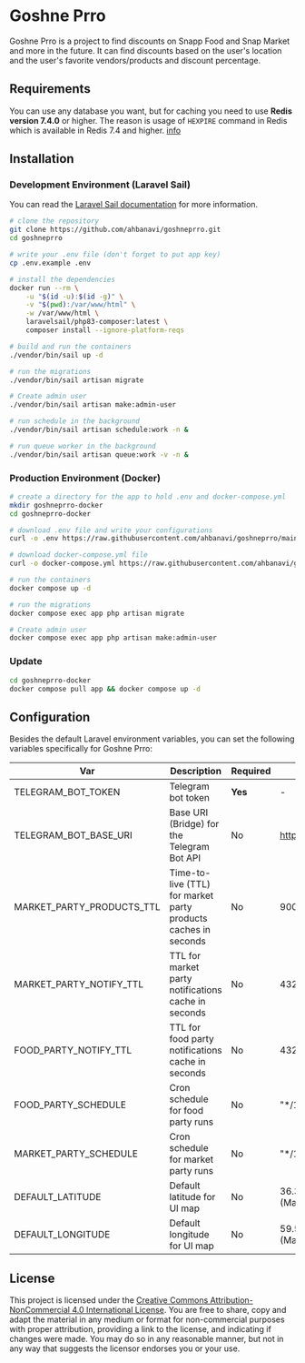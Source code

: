 # Goshne Prro

Goshne Prro is a project to find discounts on Snapp Food and Snap Market and more in the future.
It can find discounts based on the user's location and the user's favorite vendors/products and discount percentage.

## Requirements
You can use any database you want, but for caching you need to use **Redis version 7.4.0** or higher.
The reason is usage of `HEXPIRE` command in Redis which is available in Redis 7.4 and higher. [info](https://redis.io/docs/latest/commands/hexpire/)

## Installation

### Development Environment (Laravel Sail)

You can read the [Laravel Sail documentation](https://laravel.com/docs/11.x/sail) for more information.

```bash
# clone the repository
git clone https://github.com/ahbanavi/goshneprro.git
cd goshneprro

# write your .env file (don't forget to put app key)
cp .env.example .env

# install the dependencies
docker run --rm \
    -u "$(id -u):$(id -g)" \
    -v "$(pwd):/var/www/html" \
    -w /var/www/html \
    laravelsail/php83-composer:latest \
    composer install --ignore-platform-reqs

# build and run the containers
./vendor/bin/sail up -d

# run the migrations
./vendor/bin/sail artisan migrate

# Create admin user
./vendor/bin/sail artisan make:admin-user

# run schedule in the background 
./vendor/bin/sail artisan schedule:work -n &

# run queue worker in the background
./vendor/bin/sail artisan queue:work -v -n &
```

### Production Environment (Docker)

```bash
# create a directory for the app to hold .env and docker-compose.yml
mkdir goshneprro-docker
cd goshneprro-docker

# download .env file and write your configurations
curl -o .env https://raw.githubusercontent.com/ahbanavi/goshneprro/main/.env.example

# download docker-compose.yml file
curl -o docker-compose.yml https://raw.githubusercontent.com/ahbanavi/goshneprro/main/docker-compose-production.yml

# run the containers
docker compose up -d

# run the migrations
docker compose exec app php artisan migrate

# Create admin user
docker compose exec app php artisan make:admin-user
```

### Update
    
```bash
cd goshneprro-docker
docker compose pull app && docker compose up -d
```

## Configuration

Besides the default Laravel environment variables, you can set the following variables specifically for Goshne Prro:

| Var                       | Description                                                    | Required | Default                     |
|---------------------------|----------------------------------------------------------------|----------|-----------------------------|
| TELEGRAM_BOT_TOKEN        | Telegram bot token                                             | **Yes**  | -                           |
| TELEGRAM_BOT_BASE_URI     | Base URI (Bridge) for the Telegram Bot API                     | No       | https://api.telegram.org    |
| MARKET_PARTY_PRODUCTS_TTL | Time-to-live (TTL) for market party products caches in seconds | No       | 900                         |
| MARKET_PARTY_NOTIFY_TTL   | TTL for market party notifications cache in seconds            | No       | 43200                       |
| FOOD_PARTY_NOTIFY_TTL     | TTL for food party notifications cache in seconds              | No       | 43200                       |
| FOOD_PARTY_SCHEDULE       | Cron schedule for food party runs                              | No       | "*/15 * * * *"              |
| MARKET_PARTY_SCHEDULE     | Cron schedule for market party runs                            | No       | "*/15 * * * *"              |
| DEFAULT_LATITUDE          | Default latitude for UI map                                    | No       | 36.32112700482277 (Mashhad) |
| DEFAULT_LONGITUDE         | Default longitude for UI map                                   | No       | 59.53740119934083 (Mashhad) |

## License
This project is licensed under the [Creative Commons Attribution-NonCommercial 4.0 International License](./LICENSE.md). You are free to share, copy and adapt the material in any medium or format for non-commercial purposes with proper attribution, providing a link to the license, and indicating if changes were made. You may do so in any reasonable manner, but not in any way that suggests the licensor endorses you or your use.
